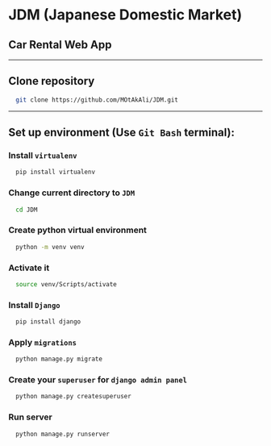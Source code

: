 # JDM (Japanese Domestic Market)
## Car Rental Web App

<hr>

## Clone repository
```bash
  git clone https://github.com/MOtAkAli/JDM.git
```

<hr>

## Set up environment (Use `Git Bash` terminal):
### Install `virtualenv`
```bash
  pip install virtualenv
```
### Change current directory to `JDM`
```bash
  cd JDM
```
### Create python virtual environment
```bash
  python -m venv venv
```
### Activate it
```bash
  source venv/Scripts/activate
```
### Install `Django`
```bash
  pip install django
```
### Apply `migrations`
```bash
  python manage.py migrate
```
### Create your `superuser` for `django admin panel`
```bash
  python manage.py createsuperuser
```
### Run server
```bash
  python manage.py runserver
```
